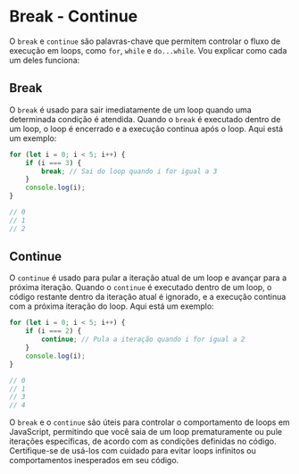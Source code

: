 # Break - Continue

O `break` e `continue` são palavras-chave que permitem controlar o fluxo de 
execução em loops, como `for`, `while` e `do...while`. Vou explicar como cada 
um deles funciona:

## Break

O `break` é usado para sair imediatamente de um loop quando uma determinada 
condição é atendida. Quando o `break` é executado dentro de um loop, o loop é 
encerrado e a execução continua após o loop. Aqui está um exemplo:

```javascript
for (let i = 0; i < 5; i++) {
    if (i === 3) {
        break; // Sai do loop quando i for igual a 3
    }
    console.log(i);
}

// 0
// 1
// 2
```


## Continue

O `continue` é usado para pular a iteração atual de um loop e avançar para a 
próxima iteração. Quando o `continue` é executado dentro de um loop, o código 
restante dentro da iteração atual é ignorado, e a execução continua com a 
próxima iteração do loop. Aqui está um exemplo:

```javascript
for (let i = 0; i < 5; i++) {
    if (i === 2) {
        continue; // Pula a iteração quando i for igual a 2
    }
    console.log(i);
}

// 0
// 1
// 3
// 4
```


O `break` e o `continue` são úteis para controlar o comportamento de loops em 
JavaScript, permitindo que você saia de um loop prematuramente ou pule 
iterações específicas, de acordo com as condições definidas no código. 
Certifique-se de usá-los com cuidado para evitar loops infinitos ou 
comportamentos inesperados em seu código.